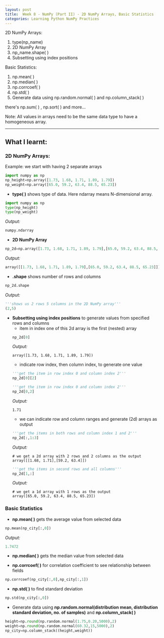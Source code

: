```yaml
---
layout: post
title:  Week 8 - NumPy (Part II) - 2D NumPy Arrays, Basic Statistics
categories: Learning Python NumPy Practices
---
```


2D NumPy Arrays:
1. type(np_name)
2. 2D NumPy Array
3. np_name.shape( )
4. Subsetting using index positions

Basic Statistics:
1. np.mean( )
2. np.median( )
3. np.corrcoef( )
4. np.std( )  
5. Generate data using np.random.normal( ) and np.column_stack( )  

there's np.sum( ) , np.sort( ) and more...  

Note: All values in arrays need to be the same data type to have a homogeneous array.  

---

## What I learnt:  

### 2D NumPy Arrays:  

Example: we start with having 2 separate arrays   
```python
import numpy as np
np_height=np.array([1.73, 1.68, 1.71, 1.89, 1.79])
np_weight=np.array([65.0, 59.2, 63.4, 88.5, 65.23])
```  

- **type( )** shows type of data. Here ndarray means N-dimensional array.
```python
import numpy as np
type(np_height)
type(np_weight)
```  
_Output:_  
```python
numpy.ndarray
```  

- **2D NumPy Array**  
```python
np_2d=np.array([1.73, 1.68, 1.71, 1.89, 1.79],[65.0, 59.2, 63.4, 88.5, 65.23])
```  
_Output:_  
```python
array([[1.73, 1.68, 1.71, 1.89, 1.79],[65.0, 59.2, 63.4, 88.5, 65.23]])
```  

- **.shape** shows number of rows and columns  
```python
np_2d.shape
```  
_Output:_  
```python
'''shows us 2 rows 5 columns in the 2D NumPy array'''
(2,5)
```  

- **Subsetting using index positions** to generate values from specified rows and columns  
    - item in index one of this 2d array is the first (nested) array
    ```python
    np_2d[0]
    ```  
    _Output:_  
    ```
    array([1.73, 1.68, 1.71, 1.89, 1.79])
    ```   
    - indicate row index, then column index, to generate one value  
    ```python
    '''get the item in row index 0 and column index 2'''
    np_2d[0][2]
    ```  
    ```python
    '''get the item in row index 0 and column index 2'''
    np_2d[0,2]
    ```  
    _Output:_  
    ```
    1.71
    ```  
    - we can indicate row and column ranges and generate (2d) arrays as output
    ```python
    '''get the items in both rows and column index 1 and 2'''
    np_2d[:,1:3]
    ```  
    _Output:_  
    ```
    # we get a 2d array with 2 rows and 2 columns as the output
    array([[1.68, 1.71],[59.2, 63.4]])
    ```  
    ```python
    '''get the items in second rows and all columns'''
    np_2d[1,:]
    ```  
    _Output:_  
    ```
    # we get a 1d array with 1 rows as the output
    array([65.0, 59.2, 63.4, 88.5, 65.23])
    ```  


### Basic Statistics  

- **np.mean( )** gets the average value from selected data
```python
np.mean(np_city[:,0])
```  
_Output:_  
```python
1.7472
```  

- **np.median( )** gets the median value from selected data  

- **np.corrcoef( )** for correlation coefficient to see relationship between fields  
```python
np.corrcoef(np_city[:,0],np_city[:,1])
```  

- **np.std( )** to find standard deviation  
```python
np.std(np_city[:,0])
```  

- Generate data using **np.random.normal(distribution mean, distribution standard deviation, no. of samples)** and **np.column_stack( )**
```python
height=np.round(np.random.normal(1.75,0.20,5000),2)
weight=np.round(np.random.normal(60.32,15,5000),2)
np_city=np.column_stack((height,weight))
```  